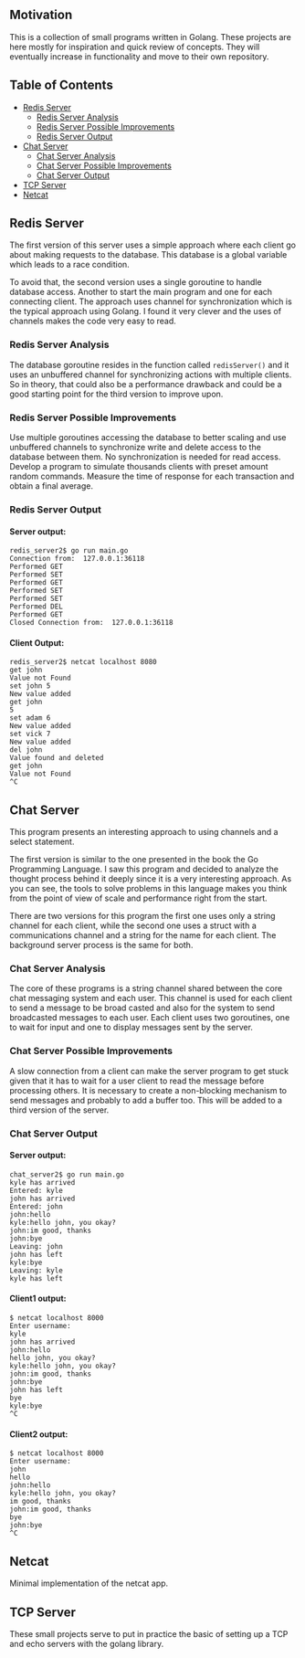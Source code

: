 ## Motivation

This is a collection of small programs written in Golang. These projects are here mostly for inspiration
and quick review of concepts. They will eventually increase in functionality and move to their own repository.

## Table of Contents
- [Redis Server](#redis-server)
	- [Redis Server Analysis](#redis-server-analysis)
	- [Redis Server Possible Improvements](#redis-server-possible-improvements)
	- [Redis Server Output](#redis-server-output)
- [Chat Server](#chat-server)
	- [Chat Server Analysis](#chat-server-analysis)
	- [Chat Server Possible Improvements](#chat-server-possible-improvements)
	- [Chat Server Output](#chat-server-output)
- [TCP Server](#tcp-server)
- [Netcat](#netcat)

## Redis Server
The first version of this server uses a simple approach where each client go about making requests to the database. 
This database is a global variable which leads to a race condition.

To avoid that, the second version uses a single goroutine to handle database access. Another to start the main program 
and one for each connecting client. The approach uses channel for synchronization which is the typical approach using Golang. 
I found it very clever and the uses of channels makes the code very easy to read.

### Redis Server Analysis
The database goroutine resides in the function called `redisServer()` and 
it uses an unbuffered channel for synchronizing actions with multiple clients. So in theory, 
that could also be a performance drawback and could be a good starting point for the third version to improve upon.

### Redis Server Possible Improvements
Use multiple goroutines accessing the database to better scaling and use unbuffered channels to synchronize write 
and delete access to the database between them. No synchronization is needed for read access.
Develop a program to simulate thousands clients with preset amount random commands. Measure the time of response 
for each transaction and obtain a final average.

### Redis Server Output
#### Server output:
```
redis_server2$ go run main.go
Connection from:  127.0.0.1:36118
Performed GET
Performed SET
Performed GET
Performed SET
Performed SET
Performed DEL
Performed GET
Closed Connection from:  127.0.0.1:36118
```

#### Client Output:
```
redis_server2$ netcat localhost 8080
get john
Value not Found
set john 5
New value added
get john
5
set adam 6
New value added
set vick 7
New value added
del john
Value found and deleted
get john
Value not Found
^C
```

## Chat Server
This program presents an interesting approach to using channels and a select statement.

The first version is similar to the one presented in the book the Go Programming Language. 
I saw this program and decided to analyze the thought process behind it deeply since it is a very interesting approach. 
As you can see, the tools to solve problems in this language makes you think from the point of view of scale and performance right from
the start.

There are two versions for this program the first one uses only a string channel for each client, while the second one uses a 
struct with a communications channel and a string for the name for each client. The background server process is the same for both.

### Chat Server Analysis
The core of these programs is a string channel shared between the core chat messaging system and each user. 
This channel is used for each client to send a message to be broad casted and also for the system to send broadcasted 
messages to each user. Each client uses two goroutines, one to wait for input and one to display messages sent by the server.

### Chat Server Possible Improvements
A slow connection from a client can make the server program to get stuck given that it has to wait for a user client to 
read the message before processing others. It is necessary to create a non-blocking mechanism to send messages and probably 
to add a buffer too. This will be added to a third version of the server.

### Chat Server Output
#### Server output:
```
chat_server2$ go run main.go
kyle has arrived
Entered: kyle
john has arrived
Entered: john
john:hello
kyle:hello john, you okay?
john:im good, thanks
john:bye
Leaving: john
john has left
kyle:bye
Leaving: kyle
kyle has left
```

#### Client1 output:
```
$ netcat localhost 8000
Enter username:
kyle
john has arrived
john:hello
hello john, you okay?
kyle:hello john, you okay?
john:im good, thanks
john:bye
john has left
bye
kyle:bye
^C
```

#### Client2 output:
```
$ netcat localhost 8000
Enter username:
john
hello
john:hello
kyle:hello john, you okay?
im good, thanks
john:im good, thanks
bye
john:bye
^C
```

## Netcat
Minimal implementation of the netcat app.


## TCP Server
These small projects serve to put in practice the basic of setting up a TCP and echo servers with the golang library.
